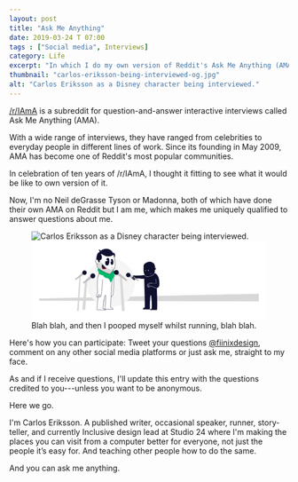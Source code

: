 ```yaml
---
layout: post
title: "Ask Me Anything"
date: 2019-03-24 T 07:00
tags : ["Social media", Interviews]
category: Life
excerpt: "In which I do my own version of Reddit's Ask Me Anything (AMA) question-and-answer interactive interview."
thumbnail: "carlos-eriksson-being-interviewed-og.jpg"
alt: "Carlos Eriksson as a Disney character being interviewed."
---
```

[/r/IAmA][reddit] is a subreddit for question-and-answer interactive interviews called Ask Me Anything (AMA).

With a wide range of interviews, they have ranged from celebrities to everyday people in different lines of work. Since its founding in May 2009, AMA has become one of Reddit's most popular communities.

In celebration of ten years of /r/IAmA, I thought it fitting to see what it would be like to own version of it.

Now, I'm no Neil deGrasse Tyson or Madonna, both of which have done their own AMA on Reddit but I am me, which makes me uniquely qualified to answer questions about me.

<figure>
  <img class="js-lazy-load" data-original="/assets/posts/2019/march/ask-me-anything/carlos-eriksson-being-interviewed.png" alt="Carlos Eriksson as a Disney character being interviewed.">
  <noscript>
    <img src="/assets/posts/2019/march/ask-me-anything/carlos-eriksson-being-interviewed.png" alt="Carlos Eriksson as a Disney character being interviewed.">
  </noscript>
  <figcaption>Blah blah, and then I pooped myself whilst running, blah blah.</figcaption>
</figure>

Here's how you can participate: Tweet your questions [@fiinixdesign][tweet], comment on any other social media platforms or just ask me, straight to my face.

As and if I receive questions, I'll update this entry with the questions credited to you---unless you want to be anonymous.

Here we go.

I'm Carlos Eriksson. A published writer, occasional speaker, runner, story-teller, and currently Inclusive design lead at Studio 24 where I'm making the places you can visit from a computer better for everyone, not just the people it’s easy for. And teaching other people how to do the same.

And you can ask me anything.

[reddit]: https://www.reddit.com/r/IAmA
[tweet]: https://twitter.com/fiinixdesign

